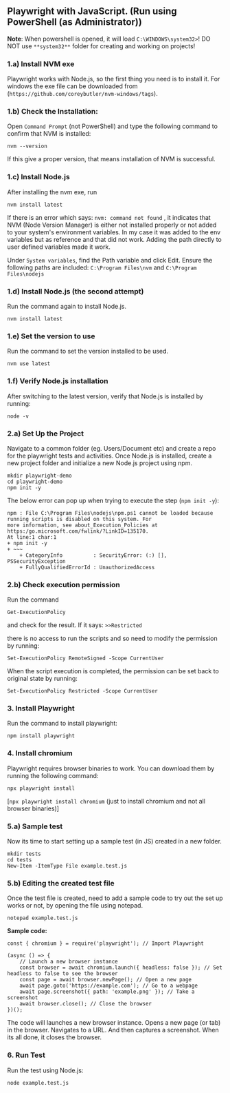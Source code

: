 ## Playwright with JavaScript. (Run using PowerShell (as Administrator))
**Note**: When powershell is opened, it will load  `C:\WINDOWS\system32>`! DO NOT use  `**system32**` folder for creating and working on projects!

### 1.a) Install NVM exe

Playwright works with Node.js, so the first thing you need is to install it.
For windows the exe file can be downloaded from (`https://github.com/coreybutler/nvm-windows/tags`).

### 1.b) Check the Installation:

Open `Command Prompt` (not PowerShell) and type the following command to confirm that NVM is installed: 
```
nvm --version
```
If this give a proper version, that means installation of NVM is successful.

### 1.c) Install Node.js
After installing the nvm exe, run 
```
nvm install latest
```

If there is an error which says:
`nvm: command not found`
, it indicates that NVM (Node Version Manager) is either not installed properly or not added to your system's environment variables. In my case it was added to
the env variables but as reference and that did not work. Adding the path directly to user defined variables made it work.

Under `System variables`, find the Path variable and click Edit.
Ensure the following paths are included: `C:\Program Files\nvm` and `C:\Program Files\nodejs`

### 1.d) Install Node.js (the second attempt)
Run the command again to install Node.js.
```
nvm install latest
```

### 1.e) Set the version to use
Run the command to set the version installed to be used.
```
nvm use latest
```

### 1.f) Verify Node.js installation
After switching to the latest version, verify that Node.js is installed by running: 
```
node -v
```

### 2.a) Set Up the Project
Navigate to a common folder (eg. Users/Document etc) and create a repo for the playwright tests and activities.
Once Node.js is installed, create a new project folder and initialize a new Node.js project using npm.

```
mkdir playwright-demo
cd playwright-demo
npm init -y
```

The below error can pop up when trying to execute the step (`npm init -y`):
```
npm : File C:\Program Files\nodejs\npm.ps1 cannot be loaded because running scripts is disabled on this system. For
more information, see about_Execution_Policies at https:/go.microsoft.com/fwlink/?LinkID=135170.
At line:1 char:1
+ npm init -y
+ ~~~
    + CategoryInfo          : SecurityError: (:) [], PSSecurityException
    + FullyQualifiedErrorId : UnauthorizedAccess
```

### 2.b) Check execution permission
Run the command  
```
Get-ExecutionPolicy
```
and check for the result. If it says:
`>>Restricted`

there is no access to run the scripts and so need to modify the permission by running:
```
Set-ExecutionPolicy RemoteSigned -Scope CurrentUser
```

When the script execution is completed, the permission can be set back to original state by running:
```
Set-ExecutionPolicy Restricted -Scope CurrentUser
```

### 3. Install Playwright

Run the command to install playwright:
```
npm install playwright
```

### 4. Install chromium

Playwright requires browser binaries to work. You can download them by running the following command:
```
npx playwright install
```
[`npx playwright install chromium` (just to install chromium and not all browser binaries)]


### 5.a) Sample test
Now its time to start setting up a sample test (in JS) created in a new folder.
```
mkdir tests
cd tests
New-Item -ItemType File example.test.js
```

### 5.b) Editing the created test file
Once the test file is created, need to add a sample code to try out the set up works or not, by opening the file using notepad.
```
notepad example.test.js
```

**Sample code:**
```
const { chromium } = require('playwright'); // Import Playwright

(async () => {
    // Launch a new browser instance
    const browser = await chromium.launch({ headless: false }); // Set headless to false to see the browser
    const page = await browser.newPage(); // Open a new page
    await page.goto('https://example.com'); // Go to a webpage
    await page.screenshot({ path: 'example.png' }); // Take a screenshot
    await browser.close(); // Close the browser
})();
```
The code will launches a new browser instance. Opens a new page (or tab) in the browser. Navigates to a URL. And then captures a screenshot.
When its all done, it closes the browser.

### 6. Run Test
Run the test using Node.js:
```
node example.test.js
```

